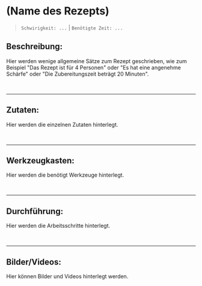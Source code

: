 # (Name des Rezepts)

 > `Schwirigkeit: ...`  | `Benötigte Zeit: ...` 
 
## Beschreibung:

Hier werden wenige allgemeine Sätze zum Rezept geschrieben, wie zum Beispiel "Das Rezept ist für 4 Personen" oder "Es hat eine angenehme Schärfe" oder "Die Zubereitungszeit beträgt 20 Minuten".

&nbsp;

---

## Zutaten: 

Hier werden die einzelnen Zutaten hinterlegt. 

&nbsp;

---

## Werkzeugkasten:

Hier werden die benötigt Werkzeuge hinterlegt. 

&nbsp;

---
## Durchführung:

Hier werden die Arbeitsschritte hinterlegt.

&nbsp;

---
## Bilder/Videos:

Hier können Bilder und Videos hinterlegt werden.  



